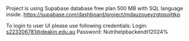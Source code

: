 Project is using Supabase database free plan 500 MB with SQL language inside.
https://supabase.com/dashboard/project/mdauzoueyzgtqsojttkp


To login to user UI please use following credentials:
Login: s223306781@deakin.edu.au
Password: Nutrihelpbackendt12024%